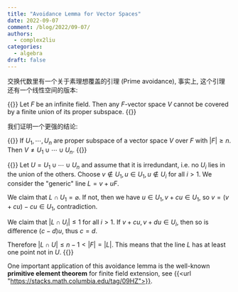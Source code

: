 ```yaml
---
title: "Avoidance Lemma for Vector Spaces"
date: 2022-09-07
comment: /blog/2022/09-07/
authors:
  - complex2liu
categories:
  - algebra
draft: false
---
```


交换代数里有一个关于素理想覆盖的引理 (Prime avoidance),
事实上, 这个引理还有一个线性空间的版本:

{{<math-env type = "Proposition" counter = "true">}}
Let $F$ be an infinite field. Then any $F$-vector space $V$
cannot be covered by a finite union of its proper subspace.
{{</math-env>}}

我们证明一个更强的结论:

{{<math-env type = "Proposition" counter = "true">}}
If $U_1, \cdots, U_n$ are proper subspace of a vector space
$V$ over $F$ with $|F| \ge n$.
Then $V \ne U_1 \cup \cdots \cup U_n$.
{{</math-env>}}

{{<proof>}}
Let $U = U_1 \cup \cdots \cup U_n$ and assume that it is irredundant,
i.e. no $U_i$ lies in the union of the others.
Choose $v \notin U_1, u \in U_1, u \notin U_i$ for all $i > 1$.
We consider the "generic" line $L = v + uF$.

<p></p>

We claim that $L \cap U_1 = \varnothing$. If not, then we have
$u \in U_1, v + cu \in U_1$, so $v = (v + cu) - cu \in U_1$, contradiction.

<p></p>

We claim that $|L \cap U_i| \le 1$ for all $i > 1$.
If $v + cu, v + du \in U_i$, then so is difference $(c - d)u$, thus $c = d$.

<p></p>

Therefore $|L \cap U| \le n - 1 < |F| = |L|$.
This means that the line $L$ has at least one point not in $U$.
{{</proof>}}

One important application of this avoidance lemma is the well-known
**primitive element theorem** for finite field extension,
see {{<url "https://stacks.math.columbia.edu/tag/09HZ">}}.
